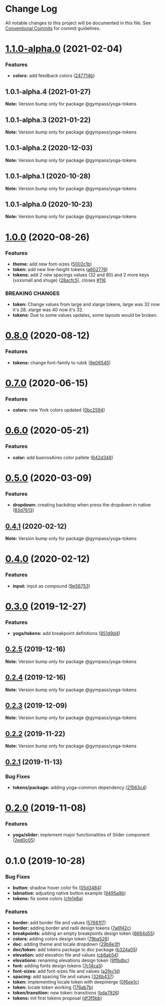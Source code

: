 # Change Log

All notable changes to this project will be documented in this file.
See [Conventional Commits](https://conventionalcommits.org) for commit guidelines.

# [1.1.0-alpha.0](https://github.com/Gympass/yoga/compare/@gympass/yoga-tokens@1.0.1-alpha.4...@gympass/yoga-tokens@1.1.0-alpha.0) (2021-02-04)

### Features

- **colors:** add feedback colors ([247714b](https://github.com/Gympass/yoga/commit/247714b736bdd684be7b0b667d2a7262ba25d8c0))

## 1.0.1-alpha.4 (2021-01-27)

**Note:** Version bump only for package @gympass/yoga-tokens

## 1.0.1-alpha.3 (2021-01-22)

**Note:** Version bump only for package @gympass/yoga-tokens

## 1.0.1-alpha.2 (2020-12-03)

**Note:** Version bump only for package @gympass/yoga-tokens

## 1.0.1-alpha.1 (2020-10-28)

**Note:** Version bump only for package @gympass/yoga-tokens

## 1.0.1-alpha.0 (2020-10-23)

**Note:** Version bump only for package @gympass/yoga-tokens

# [1.0.0](https://github.com/Gympass/yoga/compare/@gympass/yoga-tokens@0.8.0...@gympass/yoga-tokens@1.0.0) (2020-08-26)

### Features

- **theme:** add new font-sizes ([5002c1b](https://github.com/Gympass/yoga/commit/5002c1ba61c27571d1293ff6db3915f6219c44ed))
- **token:** add new line-height tokens ([a602776](https://github.com/Gympass/yoga/commit/a6027762f7abbea09a3cac0cf4ae575ab71c3345))
- **tokens:** add 2 new spacings values (32 and 80) and 2 more keys (xxxsmall and xhuge) ([28acfc5](https://github.com/Gympass/yoga/commit/28acfc5c86c6da6ffb765eada157b849758272bf)), closes [#116](https://github.com/Gympass/yoga/issues/116)

### BREAKING CHANGES

- **token:** Change values from large and xlarge tokens, large was 32 now it's 28. xlarge was 40
  now it's 32.
- **tokens:** Due to some values updates, some layouts would be broken.

# [0.8.0](https://github.com/Gympass/yoga/compare/@gympass/yoga-tokens@0.7.0...@gympass/yoga-tokens@0.8.0) (2020-08-12)

### Features

- **tokens:** change font-family to rubik ([9e06545](https://github.com/Gympass/yoga/commit/9e065450dbbdeec863426693db714edbf1fbb461))

# [0.7.0](https://github.com/Gympass/yoga/compare/@gympass/yoga-tokens@0.6.0...@gympass/yoga-tokens@0.7.0) (2020-06-15)

### Features

- **colors:** new York colors updated ([0bc2594](https://github.com/Gympass/yoga/commit/0bc2594b7d04051c8463bd4af01c86823f12c527))

# [0.6.0](https://github.com/Gympass/yoga/compare/@gympass/yoga-tokens@0.5.0...@gympass/yoga-tokens@0.6.0) (2020-05-21)

### Features

- **color:** add buenosAires color pallete ([642d348](https://github.com/Gympass/yoga/commit/642d348ec7a5b12dd5e6f70c78d6419f3ef0dafd))

# [0.5.0](https://github.com/Gympass/yoga/compare/@gympass/yoga-tokens@0.4.1...@gympass/yoga-tokens@0.5.0) (2020-03-09)

### Features

- **dropdown:** creating backdrop when press the dropdown in native ([83d7613](https://github.com/Gympass/yoga/commit/83d7613d65b39dc5740218f8f0f2d251635ec27e))

## [0.4.1](https://github.com/Gympass/yoga/compare/@gympass/yoga-tokens@0.4.0...@gympass/yoga-tokens@0.4.1) (2020-02-12)

**Note:** Version bump only for package @gympass/yoga-tokens

# [0.4.0](https://github.com/Gympass/yoga/compare/@gympass/yoga-tokens@0.3.0...@gympass/yoga-tokens@0.4.0) (2020-02-12)

### Features

- **input:** input as compound ([9e56753](https://github.com/Gympass/yoga/commit/9e567538253fe6281f70dc9526f686dc41bbeebf))

# [0.3.0](https://github.com/Gympass/yoga/compare/@gympass/yoga-tokens@0.2.5...@gympass/yoga-tokens@0.3.0) (2019-12-27)

### Features

- **yoga/tokens:** add breakpoint definitions ([851d9d4](https://github.com/Gympass/yoga/commit/851d9d43bfe2827eb469ffb0c8b50c693387e1a3))

## [0.2.5](https://github.com/Gympass/yoga/compare/@gympass/yoga-tokens@0.2.4...@gympass/yoga-tokens@0.2.5) (2019-12-16)

**Note:** Version bump only for package @gympass/yoga-tokens

## [0.2.4](https://github.com/Gympass/yoga/compare/@gympass/yoga-tokens@0.2.3...@gympass/yoga-tokens@0.2.4) (2019-12-16)

**Note:** Version bump only for package @gympass/yoga-tokens

## [0.2.3](https://github.com/Gympass/yoga/compare/@gympass/yoga-tokens@0.2.2...@gympass/yoga-tokens@0.2.3) (2019-12-09)

**Note:** Version bump only for package @gympass/yoga-tokens

## [0.2.2](https://github.com/Gympass/yoga/compare/@gympass/yoga-tokens@0.2.1...@gympass/yoga-tokens@0.2.2) (2019-11-22)

**Note:** Version bump only for package @gympass/yoga-tokens

## [0.2.1](https://github.com/Gympass/yoga/compare/@gympass/yoga-tokens@0.2.0...@gympass/yoga-tokens@0.2.1) (2019-11-13)

### Bug Fixes

- **tokens/package:** adding yoga-common dependency ([21563c4](https://github.com/Gympass/yoga/commit/21563c40b3106cc329c50f43f6ff8b0bfd3faf01))

# [0.2.0](https://github.com/Gympass/yoga/compare/@gympass/yoga-tokens@0.1.0...@gympass/yoga-tokens@0.2.0) (2019-11-08)

### Features

- **yoga/slider:** implement major functionalities of Slider component ([2ed0c05](https://github.com/Gympass/yoga/commit/2ed0c0574e256c8c3cf92e9bf598f5735571e2e9))

# 0.1.0 (2019-10-28)

### Bug Fixes

- **button:** shadow hover color fix ([05d3484](https://github.com/Gympass/yoga/commit/05d3484))
- **labnative:** adjusting native button example ([9495a9b](https://github.com/Gympass/yoga/commit/9495a9b))
- **tokens:** fix some colors ([cfe1e8a](https://github.com/Gympass/yoga/commit/cfe1e8a))

### Features

- **border:** add border file and values ([57681f7](https://github.com/Gympass/yoga/commit/57681f7))
- **border:** adding border and radii design tokens ([7a6f42c](https://github.com/Gympass/yoga/commit/7a6f42c))
- **breakpoints:** adding an empty breakpoints design token ([6684d55](https://github.com/Gympass/yoga/commit/6684d55))
- **colors:** adding colors design token ([79ba526](https://github.com/Gympass/yoga/commit/79ba526))
- **doc:** adding theme and locale dropdown ([29b6e3f](https://github.com/Gympass/yoga/commit/29b6e3f))
- **doc/token:** add tokens package to doc package ([b324a05](https://github.com/Gympass/yoga/commit/b324a05))
- **elevation:** add elevation file and values ([cb6ab54](https://github.com/Gympass/yoga/commit/cb6ab54))
- **elevations:** renaming elevations design token ([9ffbdbc](https://github.com/Gympass/yoga/commit/9ffbdbc))
- **font:** adding fonts design tokens ([7c14ca5](https://github.com/Gympass/yoga/commit/7c14ca5))
- **font-sizes:** add font-sizes file and values ([a2fec1d](https://github.com/Gympass/yoga/commit/a2fec1d))
- **spacing:** add spacing file and values ([326b437](https://github.com/Gympass/yoga/commit/326b437))
- **token:** implementing locale token with deepmerge ([0f6ee1c](https://github.com/Gympass/yoga/commit/0f6ee1c))
- **token:** locale token working ([176ab7b](https://github.com/Gympass/yoga/commit/176ab7b))
- **token/transition:** new token: transitions ([bda7926](https://github.com/Gympass/yoga/commit/bda7926))
- **tokens:** init first tokens proposal ([df3f5bb](https://github.com/Gympass/yoga/commit/df3f5bb))
